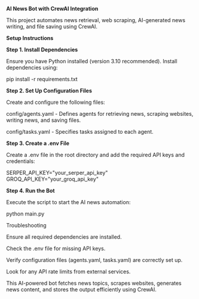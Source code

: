 **AI News Bot with CrewAI Integration**

This project automates news retrieval, web scraping, AI-generated news writing, and file saving using CrewAI.

**Setup Instructions**

**Step 1. Install Dependencies**

Ensure you have Python installed (version 3.10 recommended). Install dependencies using:

pip install -r requirements.txt

**Step 2. Set Up Configuration Files**

Create and configure the following files:

config/agents.yaml - Defines agents for retrieving news, scraping websites, writing news, and saving files.

config/tasks.yaml - Specifies tasks assigned to each agent.

**Step 3. Create a .env File**

Create a .env file in the root directory and add the required API keys and credentials:

SERPER_API_KEY="your_serper_api_key"
GROQ_API_KEY="your_groq_api_key"

**Step 4. Run the Bot**

Execute the script to start the AI news automation:

python main.py

Troubleshooting

Ensure all required dependencies are installed.

Check the .env file for missing API keys.

Verify configuration files (agents.yaml, tasks.yaml) are correctly set up.

Look for any API rate limits from external services.

This AI-powered bot fetches news topics, scrapes websites, generates news content, and stores the output efficiently using CrewAI.